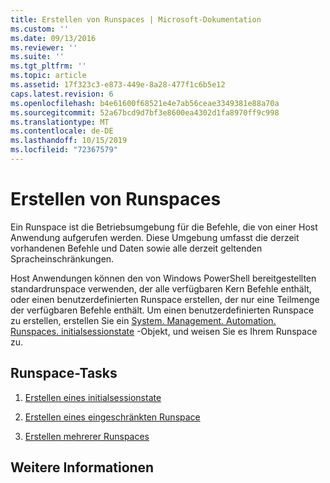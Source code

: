 ```yaml
---
title: Erstellen von Runspaces | Microsoft-Dokumentation
ms.custom: ''
ms.date: 09/13/2016
ms.reviewer: ''
ms.suite: ''
ms.tgt_pltfrm: ''
ms.topic: article
ms.assetid: 17f323c3-e873-449e-8a28-477f1c6b5e12
caps.latest.revision: 6
ms.openlocfilehash: b4e61600f68521e4e7ab56ceae3349381e88a70a
ms.sourcegitcommit: 52a67bcd9d7bf3e8600ea4302d1fa8970ff9c998
ms.translationtype: MT
ms.contentlocale: de-DE
ms.lasthandoff: 10/15/2019
ms.locfileid: "72367579"
---
```

# <a name="creating-runspaces"></a>Erstellen von Runspaces

Ein Runspace ist die Betriebsumgebung für die Befehle, die von einer Host Anwendung aufgerufen werden. Diese Umgebung umfasst die derzeit vorhandenen Befehle und Daten sowie alle derzeit geltenden Spracheinschränkungen.

 Host Anwendungen können den von Windows PowerShell bereitgestellten standardrunspace verwenden, der alle verfügbaren Kern Befehle enthält, oder einen benutzerdefinierten Runspace erstellen, der nur eine Teilmenge der verfügbaren Befehle enthält. Um einen benutzerdefinierten Runspace zu erstellen, erstellen Sie ein [System. Management. Automation. Runspaces. initialsessionstate](/dotnet/api/System.Management.Automation.Runspaces.InitialSessionState) -Objekt, und weisen Sie es Ihrem Runspace zu.

## <a name="runspace-tasks"></a>Runspace-Tasks

1. [Erstellen eines initialsessionstate](./creating-an-initialsessionstate.md)

2. [Erstellen eines eingeschränkten Runspace](./creating-a-constrained-runspace.md)

3. [Erstellen mehrerer Runspaces](./creating-multiple-runspaces.md)

## <a name="see-also"></a>Weitere Informationen
